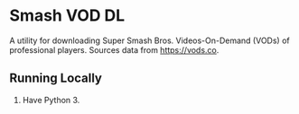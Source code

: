 # Smash VOD DL
A utility for downloading Super Smash Bros. Videos-On-Demand (VODs) of professional players.
Sources data from https://vods.co.

## Running Locally
1. Have Python 3.